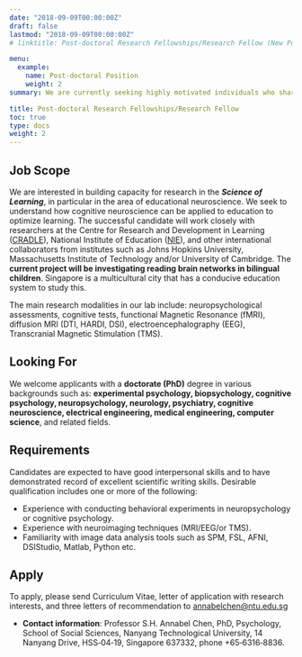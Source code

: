 ```yaml
---
date: "2018-09-09T00:00:00Z"
draft: false
lastmod: "2018-09-09T00:00:00Z"
# linktitle: Post-doctoral Research Fellowships/Research Fellow (New Positions)

menu:
  example:
    name: Post-doctoral Position
    weight: 2
summary: We are currently seeking highly motivated individuals who share our passion in deciphering the enigma of the brain to join us at the Clinical Brain Lab , Nanyang Technological University! We are seeking candidates interested in educational neuroscience.

title: Post-doctoral Research Fellowships/Research Fellow
toc: true
type: docs
weight: 2
---
```


## Job Scope

We are interested in building capacity for research in the ***Science of Learning***, in particular in the area of educational neuroscience. We seek to understand how cognitive neuroscience can be applied to education to optimize learning. The successful candidate will work closely with researchers at the Centre for Research and Development in Learning ([CRADLE](https://cradle.ntu.edu.sg/Pages/home.aspx)), National Institute of Education ([NIE](https://www.nie.edu.sg/)), and other international collaborators from institutes such as Johns Hopkins University, Massachusetts Institute of Technology and/or University of Cambridge. The **current project will be investigating reading brain networks in bilingual children**. Singapore is a multicultural city that has a conducive education system to study this.

The main research modalities in our lab include: neuropsychological assessments, cognitive tests, functional Magnetic Resonance (fMRI), diffusion MRI (DTI, HARDI, DSI), electroencephalography (EEG), Transcranial Magnetic Stimulation (TMS).

## Looking For

We welcome applicants with a **doctorate (PhD)** degree in various backgrounds such as:
**experimental psychology, biopsychology, cognitive psychology, neuropsychology, neurology,
psychiatry, cognitive neuroscience, electrical engineering, medical engineering, computer science**, and related fields.


## Requirements
Candidates are expected to have good interpersonal skills and to have demonstrated record of excellent scientific writing skills. Desirable qualification includes one or more of the following:

* Experience with conducting behavioral experiments in neuropsychology or cognitive psychology.
* Experience with neuroimaging techniques (MRI/EEG/or TMS).
* Familiarity with image data analysis tools such as SPM, FSL, AFNI, DSIStudio, Matlab, Python etc.

## Apply

To apply, please send Curriculum Vitae, letter of application with research interests, and three letters of recommendation to annabelchen@ntu.edu.sg

* **Contact information**: Professor S.H. Annabel Chen, PhD, Psychology, School of Social Sciences, Nanyang Technological University, 14 Nanyang Drive, HSS‐04‐19, Singapore 637332, phone +65‐6316‐8836.

